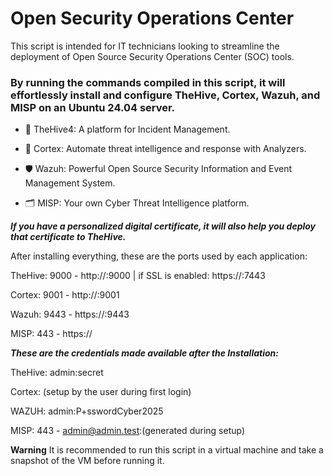 # Open Security Operations Center

This script is intended for IT technicians looking to streamline the deployment of Open Source Security Operations Center (SOC) tools.

### By running the commands compiled in this script, it will effortlessly install and configure TheHive, Cortex, Wazuh, and MISP on an Ubuntu 24.04 server.


- 🐝 TheHive4: A platform for Incident Management.

- 🧠 Cortex: Automate threat intelligence and response with Analyzers.

- 🛡️ Wazuh: Powerful Open Source Security Information and Event Management System.

- 🗂️ MISP: Your own Cyber Threat Intelligence platform.


***If you have a personalized digital certificate, it will also help you deploy that certificate to TheHive.***


After installing everything, these are the ports used by each application:

TheHive: 9000 - http://<IP>:9000  | if SSL is enabled:  https://<IP>:7443

Cortex: 9001 - http://<IP>:9001

Wazuh: 9443 - https://<IP>:9443

MISP: 443 - https://<IP>

***These are the credentials made available after the Installation:***

TheHive: admin:secret

Cortex: (setup by the user during first login)

WAZUH: admin:P+sswordCyber2025		
		
MISP: 443 - admin@admin.test:(generated during setup)


**Warning**
It is recommended to run this script in a virtual machine and take a snapshot of the VM before running it.


